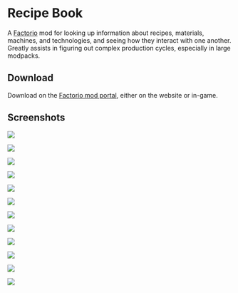 # Recipe Book

A [Factorio](https://factorio.com) mod for looking up information about recipes, materials, machines, and technologies, and seeing how they interact with one another. Greatly assists in figuring out complex production cycles, especially in large modpacks.

## Download

Download on the [Factorio mod portal](https;//mods.factorio.com/mod/RecipeBook), either on the website or in-game.

## Screenshots

![](/screenshots/shortcut.png)

![](/screenshots/search.png)

![](/screenshots/search-filter.png)

![](/screenshots/crafter.png)

![](/screenshots/fluid.png)

![](/screenshots/item.png)

![](/screenshots/mining-drill.png)

![](/screenshots/recipe.png)

![](/screenshots/technology.png)

![](/screenshots/settings.png)

![](/screenshots/quick-ref.png)

![](/screenshots/multi-window.png)
